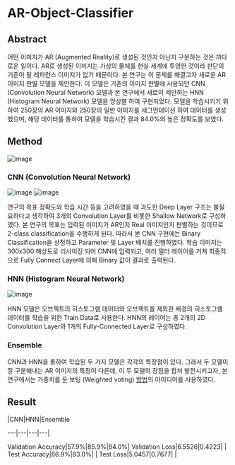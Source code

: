 # AR-Object-Classifier

## Abstract
어떤 이미지가 AR (Augmented Reality)로 생성된 것인지 아닌지 구분하는 것은 까다로운 일이다. AR로 생성된 이미지는 가상의 물체를 현실 세계에 투영한 것이라 판단의 기준이 될 레퍼런스 이미지가 없기 때문이다. 본 연구는 이 문제를 해결고자 새로운 AR 이미지 판별 모델을 제안한다. 이 모델은 기존의 이미지 판별에 사용되던 CNN (Convolution Neural Network) 모델과 본 연구에서 새로이 제안하는 HNN (Histogram Neural Network) 모델을 앙상블 하여 구현되었다. 모델을 학습시키기 위하여 250장의 AR 이미지와 250장의 일반 이미지를 세그먼테이션 하여 데이터를 생성했으며, 해당 데이터를 통하여 모델을 학습시킨 결과 84.0%의 높은 정확도를 보였다. 

## Method
![image](https://user-images.githubusercontent.com/62214506/78421480-0850bb00-7693-11ea-929e-e69af9c19251.png)

### CNN (Convolution Neural Network)
![image](https://user-images.githubusercontent.com/62214506/78421533-5cf43600-7693-11ea-9335-67bcff85eb97.png)
![image](https://user-images.githubusercontent.com/62214506/78421535-5e256300-7693-11ea-9b3f-6b23708768ae.png)

연구의 목표 정확도와 학습 시간 등을 고려하였을 때 과도한 Deep Layer 구조는 불필요하다고 생각하여 3개의 Convolution Layer를 비롯한 Shallow Network로 구성하였다. 본 연구의 목표는 입력된 이미지가 AR인지 Real 이미지인지 판별하는 것이므로 2-class classification을 수행하게 된다. 따라서 본 CNN 구현에는 Binary Classification을 상정하고 Parameter 및 Layer 배치를 진행하였다. 학습 이미지는 300x300 해상도로 리사이징 되어 CNN에 입력되고, 여러 필터 레이어를 거쳐 최종적으로 Fully Connect Layer에 의해 Binary 값이 결과로 출력된다. 

### HNN (Histogram Neural Network)
![image](https://user-images.githubusercontent.com/62214506/78421538-5fef2680-7693-11ea-8ee1-7aeb26b9e2bb.png)

HNN 모델은 오브젝트의 히스토그램 데이터와 오브젝트를 제외한 배경의 히스토그램 데이터를 학습을 위한 Train Data로 사용한다. HNN의 레이어는 총 2개의 2D Convolution Layer와 1개의 Fully-Connected Layer로 구성하였다.

### Ensemble
CNN과 HNN을 통하여 학습된 두 가지 모델은 각각의 특장점이 있다. 그래서 두 모델이 잘 구분해내는 AR 이미지의 특징이 다른데, 이 두 모델의 장점을 합쳐 발전시키고자, 본 연구에서는 가중치를 둔 보팅 (Weighted voting) [방법](http://doi.org/10.1109/IJCNN.2009.5178708)의 아이디어를 사용하였다. 

## Result
   |CNN|HNN|Ensemble

---|---|---|---|

Validation Accuracy|57.9%|85.9%|84.0%|
Validation Loss|6.5526|0.4223|   |
Test Accuracy|66.9%|83.0%|   |
Test Loss|5.0457|0.7677|   |
